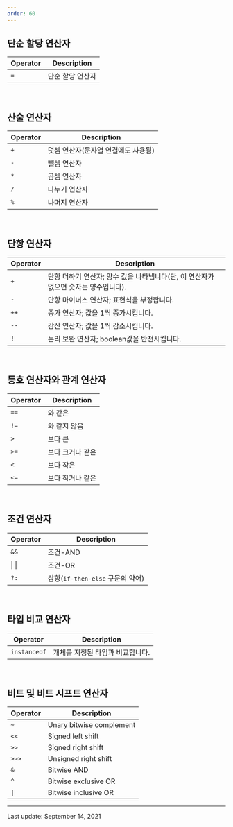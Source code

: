 ```yaml
---
order: 60
---
```

## 단순 할당 연산자

| Operator | Description |
| -------- | ----------- |
| `=`      | 단순 할당 연산자   |

 

## 산술 연산자

| Operator | Description          |
| -------- | -------------------- |
| `+`      | 덧셈 연산자(문자열 연결에도 사용됨) |
| `-`      | 뺄셈 연산자               |
| `*`      | 곱셈 연산자               |
| `/`      | 나누기 연산자              |
| `%`      | 나머지 연산자              |

 

## 단항 연산자

| Operator | Description                                       |
| -------- | ------------------------------------------------- |
| `+`      | 단항 더하기 연산자; 양수 값을 나타냅니다(단, 이 연산자가 없으면 숫자는 양수입니다). |
| `-`      | 단항 마이너스 연산자; 표현식을 부정합니다.                          |
| `++`     | 증가 연산자; 값을 1씩 증가시킵니다.                             |
| `--`     | 감산 연산자; 값을 1씩 감소시킵니다.                             |
| `!`      | 논리 보완 연산자; boolean값을 반전시킵니다.                      |

 

## 등호 연산자와 관계 연산자

| Operator | Description |
| -------- | ----------- |
| `==`     | 와 같은        |
| `!=`     | 와 같지 않음     |
| `>`      | 보다 큰        |
| `>=`     | 보다 크거나 같은   |
| `<`      | 보다 작은       |
| `<=`     | 보다 작거나 같은   |

 

## 조건 연산자

| Operator | Description               |
| -------- | ------------------------- |
| `&&`     | 조건-AND                    |
| \| \|    | 조건-OR                     |
| `?:`     | 삼항(`if-then-else` 구문의 약어) |

 

## 타입 비교 연산자

| Operator     | Description        |
| ------------ | ------------------ |
| `instanceof` | 개체를 지정된 타입과 비교합니다. |

 

## 비트 및 비트 시프트 연산자

| Operator | Description              |
| -------- | ------------------------ |
| `~`      | Unary bitwise complement |
| `<<`     | Signed left shift        |
| `>>`     | Signed right shift       |
| `>>>`    | Unsigned right shift     |
| `&`      | Bitwise AND              |
| `^`      | Bitwise exclusive OR     |
| `\|`     | Bitwise inclusive OR     |

---
Last update: September 14, 2021